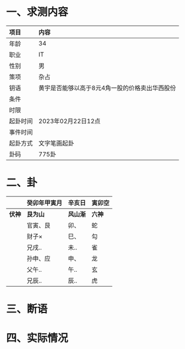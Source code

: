 # 一、求测内容
|项目|内容|
|:-|:-|
|年龄|34|
|职业|IT|
|性别|男|
|策项|杂占|
|钥语|黄宇是否能够以高于8元4角一股的价格卖出华西股份|
|条件||
|时限||
|起卦时间|2023年02月22日12点|
|事件时间||
|起卦方式|文字笔画起卦|
|卦码|775卦|

# 二、卦
||癸卯年甲寅月|辛亥日|寅卯空|
|:-|:-|:-|:-|
|**伏神**|**艮为山**|**风山渐**|**六神**|
||官寅、艮|卯、|蛇|
||财子×|巳、|勾|
||兄戌..|未..|雀|
||孙申、应|申、|龙|
||父午..|午..|玄|
||兄辰..|辰..|虎|


# 三、断语

# 四、实际情况